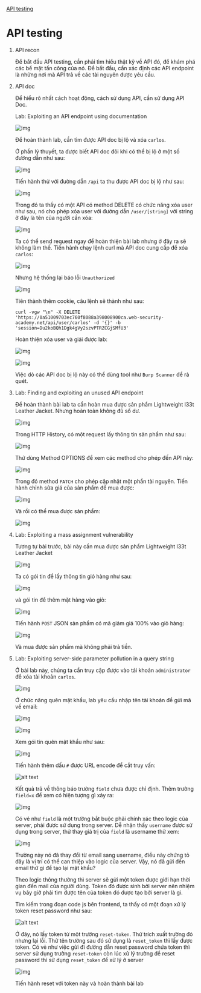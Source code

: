 [API testing](#api-testing)

# API testing

1. API recon

    Để bắt đầu API testing, cần phải tìm hiểu thật kỹ về API đó, để khám phá các bề mặt tấn công của nó.
    Để bắt đầu, cần xác định các API endpoint là những nơi mà API trả về các tài nguyên được yêu cầu.
2. API doc

    Để hiểu rõ nhất cách hoạt động, cách sử dụng API, cần sử dụng API Doc.

    Lab: Exploiting an API endpoint using documentation

    ![img](/API_testing_img/1.png)

    Để hoàn thành lab, cần tìm được API doc bị lộ và xóa ```carlos```.

    Ở phần lý thuyết, ta được biết API doc đôi khi có thể bị lộ ở một số đường dẫn như sau:

    ![img](/API_testing_img/2.png)

    Tiến hành thử với đường dẫn ```/api``` ta thu được API doc bị lộ như sau:

    ![img](/API_testing_img/3.png)

    Trong đó ta thấy có một API có method DELETE có chức năng xóa user như sau, nó cho phép xóa user với đường dẫn ```/user/[string]``` với string ở đây là tên của người cần xóa:

    ![img](/API_testing_img/4.png)

    Ta có thể send request ngay để hoàn thiện bài lab nhưng ở đây ra sẽ không làm thế.
    Tiến hành chạy lệnh curl mà API doc cung cấp để xóa ```carlos```:

    ![img](/API_testing_img/5.png)

    Nhưng hệ thống lại báo lỗi ```Unauthorized```

    ![img](/API_testing_img/6.png)

    Tiên thành thêm cookie, câu lệnh sẽ thành như sau:

    ```
    curl -vgw "\n" -X DELETE 'https://0a51009703ec760f8088a398008900ca.web-security-academy.net/api/user/carlos' -d '{}' -b 'session=Du2koBQh1Dgk4gVy2szvPTRZCGjSMfU3'
    ```

    Hoàn thiện xóa user và giải được lab:

    ![img](/API_testing_img/7.png)

    ![img](/API_testing_img/8.png)

    Việc dò các API doc bị lộ này có thể dùng tool như ```Burp Scanner``` để rà quét.

3. Lab: Finding and exploiting an unused API endpoint

    Để hoàn thành bài lab ta cần hoàn mua được sản phẩm Lightweight l33t Leather Jacket. Nhưng hoàn toàn không đủ số dư.

    ![img](/API_testing_img/9.png)

    Trong HTTP History, có một request lấy thông tin sản phẩm như sau:

    ![img](/API_testing_img/10.png)

    Thử dùng Method OPTIONS để xem các method cho phép đến API này:

    ![img](/API_testing_img/11.png)
    
    Trong đó method ```PATCH``` cho phép cập nhật một phần tài nguyên. Tiến hành chỉnh sửa giá của sản phẩm để mua được:

    ![img](/API_testing_img/12.png)

    Và rồi có thể mua được sản phẩm:

    ![img](/API_testing_img/13.png)











4. Lab: Exploiting a mass assignment vulnerability

    Tương tự bài trước, bài này cần mua được sản phẩm Lightweight l33t Leather Jacket

    ![img](/API_testing_img/14.png)

    Ta có gói tin để lấy thông tin giỏ hàng như sau:

    ![img](/API_testing_img/15.png)

    và gói tin để thêm mặt hàng vào giỏ:

    ![img](/API_testing_img/16.png)

    Tiến hành ```POST``` JSON sản phẩm có mã giảm giá 100% vào giỏ hàng:

    ![img](/API_testing_img/17.png)

    Và mua được sản phẩm mà không phải trả tiền.




5. Lab: Exploiting server-side parameter pollution in a query string

    Ở bài lab này, chúng ta cần truy cập được vào tải khoản ```administrator``` để xóa tài khoản ```carlos```.

    ![img](/API_testing_img/18.png)

    Ở chức năng quên mật khẩu, lab yêu cầu nhập tên tài khoản để gửi mã về email:

    ![img](/API_testing_img/19.png)

    ![img](/API_testing_img/20.png)

    Xem gói tin quên mật khẩu như sau:

    ![img](/API_testing_img/21.png)

    Tiến hành thêm dấu ```#``` được URL encode để cắt truy vấn:

    ![alt text](/API_testing_img/22.png)

    Kết quả trả về thông báo trường ```field``` chưa được chỉ định. Thêm trường ```field=x``` để xem có hiện tượng gì xảy ra:

    ![img](/API_testing_img/23.png)

    Có vẻ như ```field``` là một trường bắt buộc phải chính xác theo logic của server, phải được sử dụng trong server. Dễ nhận thấy ```username``` được sử dụng trong server, thử thay giá trị của ```field``` là username thử xem:

    ![img](/API_testing_img/24.png)

    Trường này nó đã thay đổi từ email sang username, điều này chứng tỏ đây là vị trí có thể can thiệp vào logic của server. Vậy, nó đã gửi đến email thứ gì để tạo lại mật khẩu?

    Theo logic thông thường thì server sẽ gửi một token được giới hạn thời gian đến mail của người dùng. Token đó được sinh bởi server nên nhiệm vụ bây giờ phải tìm được tên của token đó được tạo bởi server là gì.

    Tìm kiếm trong đoạn code js bên frontend, ta thấy có một đoạn xử lý token reset password như sau:

    ![alt text](/API_testing_img/25.png)

    Ở đây, nó lấy token từ một trường ```reset-token```. Thử trích xuất trường đó nhưng lại lỗi. Thử tên trường sau đó sử dụng là ```reset_token``` thì lấy được token. Có vẻ như việc gửi đi đường dẫn reset password chứa token thì server sử dụng trường ```reset-token``` còn lúc xử lý trường để reset password thì sử dụng ```reset_token``` để xử lý ở server

    ![img](/API_testing_img/26.png)

    Tiến hành reset với token này và hoàn thành bài lab

